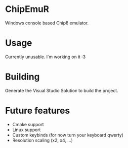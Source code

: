 # ChipEmuR

Windows console based Chip8 emulator.

# Usage

Currently unusable. 
I'm working on it :3

# Building

Generate the Visual Studio Solution to build the project.

# Future features

- Cmake support
- Linux support
- Custom keybinds (for now turn your keyboard qwerty)
- Resolution scaling (x2, x4, ...)